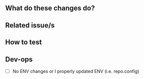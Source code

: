 <!-- Title Annotations:

  WIP: work in progress
  🐛    Fix a bug.
  ✨    Introduce new features.
  🎨    Enhance existing feature.
  ♻️    Refactor code.
  🚑️    Critical hotfix.
  ⚗️    Perform experiments.
  ⬆️    Upgrade dependencies.
  📝    Add or update documentation.
  🔨    Add or update development scripts.
  ✅    Add, update or pass tests.
  🔒️    Fix security issues.
  ⚠️    Changes in ops configuration etc. are required before deploying.
        [ Please add a link to the associated ops-issue or PR, such as in https://github.com/ITISFoundation/osparc-ops-environments or https://git.speag.com/oSparc/osparc-infra ]
  🗃️    Database table changed (relevant for devops).
  👽️    Public API changes (meaning: dev features are moved to being exposed in production)
  🚨    Do manual testing when deployed

or from https://gitmoji.dev/
-->

## What do these changes do?

<!-- Badge to openapi specs
[![ReDoc](https://img.shields.io/badge/OpenAPI-ReDoc-85ea2d?logo=openapiinitiative)](https://redocly.github.io/redoc/?url=HERE-URL-TO-RAW-FILE)
-->


## Related issue/s
<!-- LINK to other issues and add prefix `closes`, `fixes`, `resolves`-->


## How to test

<!-- Give REVIEWERS some hits or code snippets on how could this be tested -->

## Dev-ops

- [ ] No ENV changes or I properly updated ENV (i.e. repo.config)

<!-- Details in  docs/devops-checklist.md -->
